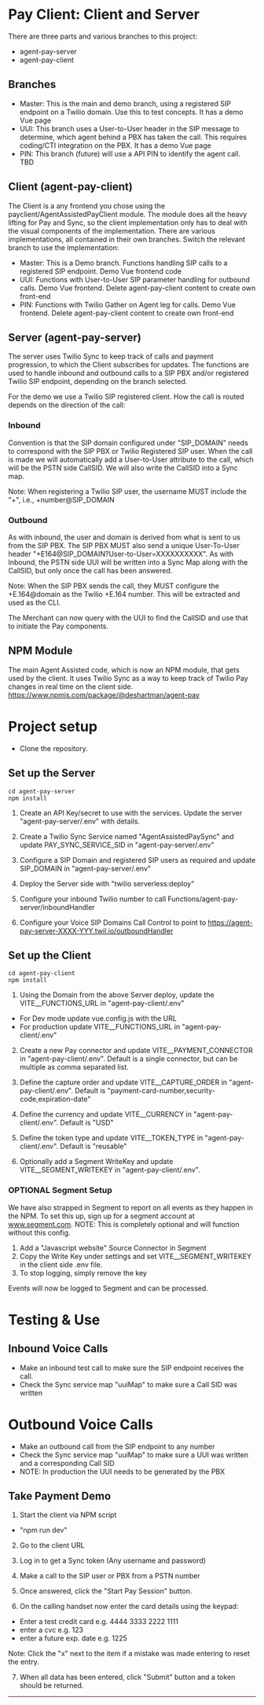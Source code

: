 # Pay Client: Client and Server

There are three parts and various branches to this project:

- agent-pay-server
- agent-pay-client

## Branches

- Master: This is the main and demo branch, using a registered SIP endpoint on a Twilio domain. Use this to test concepts. It has a demo Vue page
- UUI: This branch uses a User-to-User header in the SIP message to determine, which agent behind a PBX has taken the call. This requires coding/CTI integration on the PBX. It has a demo Vue page
- PIN: This branch (future) will use a API PIN to identify the agent call. TBD

## Client (agent-pay-client)

The Client is a any frontend you chose using the payclient/AgentAssistedPayClient module. The module does all the heavy lifting for Pay and Sync, so the client implementation only has to deal with the visual components of the implementation. There are various implementations, all contained in their own branches. Switch the relevant branch to use the implementation:

- Master: This is a Demo branch. Functions handling SIP calls to a registered SIP endpoint. Demo Vue frontend code
- UUI: Functions with User-to-User SIP parameter handling for outbound calls. Demo Vue frontend. Delete agent-pay-client content to create own front-end
- PIN: Functions with Twilio Gather on Agent leg for calls. Demo Vue frontend. Delete agent-pay-client content to create own front-end

## Server (agent-pay-server)

The server uses Twilio Sync to keep track of calls and payment progression, to which the Client subscribes for updates. The functions are used to handle inbound and outbound calls to a SIP PBX and/or registered Twilio SIP endpoint, depending on the branch selected.

For the demo we use a Twilio SIP registered client. How the call is routed depends on the direction of the call:

### Inbound

Convention is that the SIP domain configured under "SIP_DOMAIN" needs to correspond with the SIP PBX or Twilio Registered SIP user.
When the call is made we will automatically add a User-to-User attribute to the call, which will be the PSTN side CallSID. We will
also write the CallSID into a Sync map.

Note: When registering a Twilio SIP user, the username MUST include the "+", i.e., +number@SIP_DOMAIN

### Outbound

As with inbound, the user and domain is derived from what is sent to us from the SIP PBX. The SIP PBX MUST also send a unique
User-To-User header "+E164@SIP_DOMAIN?User-to-User=XXXXXXXXXX". As with Inbound, the PSTN side UUI will be written into
a Sync Map along with the CallSID, but only once the call has been answered.

Note: When the SIP PBX sends the call, they MUST configure the +E.164@domain as the Twilio +E.164 number. This will be extracted
and used as the CLI.

The Merchant can now query with the UUI to find the CallSID and use that to initiate the Pay components.

## NPM Module

The main Agent Assisted code, which is now an NPM module, that gets used by the client. It uses Twilio Sync as a way to keep track of Twilio Pay changes in real time on the client side. https://www.npmjs.com/package/@deshartman/agent-pay

# Project setup

- Clone the repository.

## Set up the Server

```
cd agent-pay-server
npm install
```

1. Create an API Key/secret to use with the services. Update the server "agent-pay-server/.env" with details.

2. Create a Twilio Sync Service named "AgentAssistedPaySync" and update PAY_SYNC_SERVICE_SID in "agent-pay-server/.env"

3. Configure a SIP Domain and registered SIP users as required and update SIP_DOMAIN in "agent-pay-server/.env"

4. Deploy the Server side with "twilio serverless:deploy"

5. Configure your inbound Twilio number to call Functions/agent-pay-server/inboundHandler

6. Configure your Voice SIP Domains Call Control to point to https://agent-pay-server-XXXX-YYY.twil.io/outboundHandler

## Set up the Client

```
cd agent-pay-client
npm install
```

1. Using the Domain from the above Server deploy, update the VITE__FUNCTIONS_URL in "agent-pay-client/.env"

- For Dev mode update vue.config.js with the URL
- For production update VITE__FUNCTIONS_URL in "agent-pay-client/.env"

2. Create a new Pay connector and update VITE__PAYMENT_CONNECTOR in "agent-pay-client/.env". Default is a single connector, but can be multiple as comma separated list.

3. Define the capture order and update VITE__CAPTURE_ORDER in "agent-pay-client/.env". Default is "payment-card-number,security-code,expiration-date"

4. Define the currency and update VITE__CURRENCY in "agent-pay-client/.env". Default is "USD"

5. Define the token type and update VITE__TOKEN_TYPE in "agent-pay-client/.env". Default is "reusable"

6. Optionally add a Segment WriteKey and update VITE__SEGMENT_WRITEKEY in "agent-pay-client/.env".

### OPTIONAL Segment Setup

We have also strapped in Segment to report on all events as they happen in the NPM. To set this up, sign up for a segment account at www.segment.com.
NOTE: This is completely optional and will function without this config.

1. Add a "Javascript website" Source Connector in Segment
2. Copy the Write Key under settings and set VITE__SEGMENT_WRITEKEY in the client side .env file.
3. To stop logging, simply remove the key

Events will now be logged to Segment and can be processed.

# Testing & Use

## Inbound Voice Calls

- Make an inbound test call to make sure the SIP endpoint receives the call.
- Check the Sync service map "uuiMap" to make sure a Call SID was written

# Outbound Voice Calls

- Make an outbound call from the SIP endpoint to any number
- Check the Sync service map "uuiMap" to make sure a UUI was written and a corresponding Call SID
- NOTE: In production the UUI needs to be generated by the PBX

## Take Payment Demo

1. Start the client via NPM script

- "npm run dev"

2. Go to the client URL

3. Log in to get a Sync token (Any username and password)

4. Make a call to the SIP user or PBX from a PSTN number

5. Once answered, click the "Start Pay Session" button.

6. On the calling handset now enter the card details using the keypad:

- Enter a test credit card e.g. 4444 3333 2222 1111
- enter a cvc e.g. 123
- enter a future exp. date e.g. 1225

Note: Click the "x" next to the item if a mistake was made entering to reset the entry.

7. When all data has been entered, click "Submit" button and a token should be returned.

---
